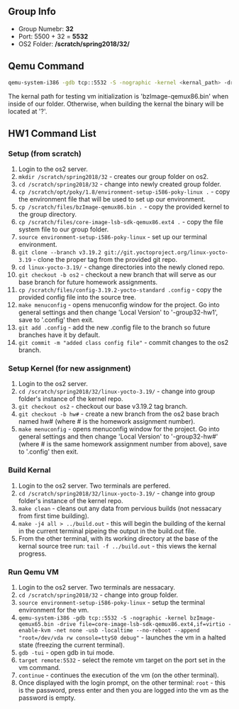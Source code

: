 ## Group Info
* Group Numebr: __32__
* Port: 5500 + 32 = __5532__
* OS2 Folder: __/scratch/spring2018/32/__

## Qemu Command

``` bash
qemu-system-i386 -gdb tcp::5532 -S -nographic -kernel <kernal_path> -drive file=core-image-lsb-sdk-qemux86.ext4,if=virtio -enable-kvm -net none -usb -localtime --no-reboot --append "root=/dev/vda rw console=ttyS0 debug"
```

The kernal path for testing vm initialization is 'bzImage-qemux86.bin' when inside of our folder.  Otherwise, when building the kernal the binary will be located at '?'.

## HW1 Command List

### Setup (from scratch)
1.  Login to the os2 server.
2.  `mkdir /scratch/spring2018/32` - creates our group folder on os2.
3.  `cd /scratch/spring2018/32` - change into newly created group folder.
4.  `cp /scratch/opt/poky/1.8/environment-setup-i586-poky-linux .` - copy the environment file that will be used to set up our environment.
5.  `cp /scratch/files/bzImage-qemux86.bin .` - copy the provided kernel to the group directory.
6.  `cp /scratch/files/core-image-lsb-sdk-qemux86.ext4 .` - copy the file system file to our group folder.
7.  `source environment-setup-i586-poky-linux` - set up our terminal environment.
8.  `git clone --branch v3.19.2 git://git.yoctoproject.org/linux-yocto-3.19` - clone the proper tag from the provided git repo.
9.  `cd linux-yocto-3.19/` - change directories into the newly cloned repo.
10. `git checkout -b os2` - checkout a new branch that will serve as our base branch for future homework assignments.
11. `cp /scratch/files/config-3.19.2-yocto-standard .config` - copy the provided config file into the source tree.
12. `make menuconfig` - opens menuconfig window for the project. Go into general settings and then change 'Local Version' to '-group32-hw1', save to '.config' then exit.
13. `git add .config` - add the new .config file to the branch so future branches have it by default.
14. `git commit -m "added class config file"` - commit changes to the os2 branch.

### Setup Kernel (for new assignment)
1.  Login to the os2 server.
2.  `cd /scratch/spring2018/32/linux-yocto-3.19/` - change into group folder's instance of the kernel repo.
3.  `git checkout os2` - checkout our base v3.19.2 tag branch.
4.  `git checkout -b hw#` - create a new branch from the os2 base brach named hw# (where # is the homework assignment number).
12. `make menuconfig` - opens menuconfig window for the project. Go into general settings and then change 'Local Version' to '-group32-hw#' (where # is the same homework assignment number from above), save to '.config' then exit.

### Build Kernal
1.  Login to the os2 server. Two terminals are perfered.
2.  `cd /scratch/spring2018/32/linux-yocto-3.19/` - change into group folder's instance of the kernel repo.
3.  `make clean` - cleans out any data from pervious builds (not nessacary from first time building).
4.  `make -j4 all > ../build.out` - this will begin the building of the kernal in the current terminal pipeing the output in the build.out file.
5.  From the other terminal, with its working directory at the base of the kernal source tree run: `tail -f ../build.out` - this views the kernal progress.

### Run Qemu VM
1.  Login to the os2 server. Two terminals are nessacary.
2.  `cd /scratch/spring2018/32` - change into group folder.
3.  `source environment-setup-i586-poky-linux` - setup the terminal environment for the vm.
6.  `qemu-system-i386 -gdb tcp::5532 -S -nographic -kernel bzImage-qemux65.bin -drive file=core-image-lsb-sdk-qemux86.ext4,if=virtio -enable-kvm -net none -usb -localtime --no-reboot --append "root=/dev/vda rw console=ttyS0 debug"` - launches the vm in a halted state (freezing the current terminal).
7.  `gdb -tui` - open gdb in tui mode.
8.  `target remote:5532` - select the remote vm target on the port set in the vm command.
9.  `continue` - continues the execution of the vm (on the other terminal).
10. Once displayed with the login prompt, on the other terminal: `root` - this is the password, press enter and then you are logged into the vm as the password is empty.
